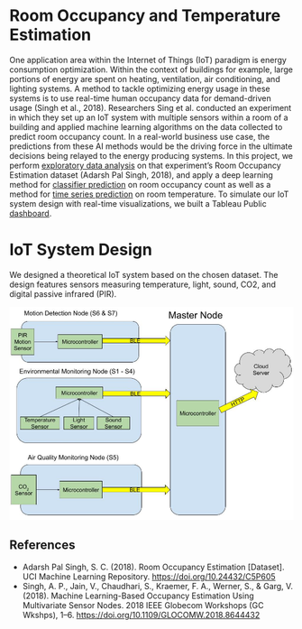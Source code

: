 # Room Occupancy and Temperature Estimation
One application area within the Internet of Things (IoT) paradigm is energy consumption optimization. Within the context of buildings for example, large portions of energy are spent on heating, ventilation, air conditioning, and lighting systems. A method to tackle optimizing energy usage in these systems is to use real-time human occupancy data for demand-driven usage (Singh et al., 2018). Researchers Sing et al. conducted an experiment in which they set up an IoT system with multiple sensors within a room of a building and applied machine learning algorithms on the data collected to predict room occupancy count. In a real-world business use case, the predictions from these AI methods would be the driving force in the ultimate decisions being relayed to the energy producing systems. In this project, we perform [exploratory data analysis](https://github.com/apmalinsky/AAI-530-IoT-FinalProject/blob/main/notebooks/eda-data-clean.ipynb) on that experiment’s Room Occupancy Estimation dataset (Adarsh Pal Singh, 2018), and apply a deep learning method for [classifier prediction](https://github.com/apmalinsky/AAI-530-IoT-FinalProject/blob/main/notebooks/classifier-pred.ipynb) on room occupancy count as well as a method for [time series prediction](https://github.com/apmalinsky/AAI-530-IoT-FinalProject/blob/main/notebooks/classifier-pred.ipynb) on room temperature. To simulate our IoT system design with real-time visualizations, we built a Tableau Public [dashboard](https://public.tableau.com/app/profile/alejandro.marchini/viz/AAI-530-Grp8/Dashboard1).

# IoT System Design
We designed a theoretical IoT system based on the chosen dataset. The design features sensors measuring temperature, light, sound, CO2, and digital passive infrared (PIR).

![alt text](https://github.com/apmalinsky/AAI-530-IoT-FinalProject/blob/main/IoTSystemDesignDiagram.jpg)

## References
* Adarsh Pal Singh, S. C. (2018). Room Occupancy Estimation [Dataset]. UCI Machine Learning Repository. https://doi.org/10.24432/C5P605
* Singh, A. P., Jain, V., Chaudhari, S., Kraemer, F. A., Werner, S., & Garg, V. (2018). Machine Learning-Based Occupancy Estimation Using Multivariate Sensor Nodes. 2018 IEEE Globecom Workshops (GC Wkshps), 1–6. https://doi.org/10.1109/GLOCOMW.2018.8644432

